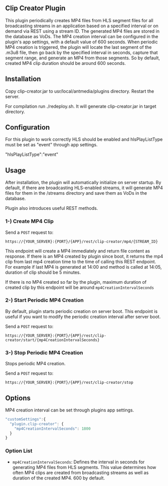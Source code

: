 ## Clip Creator Plugin

This plugin periodically creates MP4 files from HLS segment files for all broadcasting streams in an application based on a specified interval or on demand via REST using a stream ID. The generated MP4 files are stored in the database as VoDs. The MP4 creation interval can be configured in the plugin's app settings, with a default value of 600 seconds.
When periodic MP4 creation is triggered, the plugin will locate the last segment of the .m3u8 file, then go back by the specified interval in seconds, capture that segment range, and generate an MP4 from those segments. So by default, created MP4 clip duration should be around 600 seconds.


## Installation
Copy clip-creator.jar to 
usr/local/antmedia/plugins
directory.
Restart the server.

For compilation run ./redeploy.sh. It will generate clip-creator.jar in target directory.

## Configuration
For this plugin to work correctly HLS should be enabled and
hlsPlayListType must be set as "event" through app settings.

"hlsPlayListType":"event"



## Usage
After installation, the plugin will automatically initialize on server startup. By default, if there are broadcasting HLS-enabled streams, it will generate MP4 files for them in the /streams directory and save them as VoDs in the database.

Plugin also introduces useful REST methods.

### 1-) Create MP4 Clip
Send a `POST` request to:

`https://{YOUR_SERVER}:{PORT}/{APP}/rest/clip-creator/mp4/{STREAM_ID}`

This endpoint will create a MP4 immediately and return file content as response.
If there is an MP4 created by plugin since boot, it returns the mp4 clip from last mp4 creation time to the time of calling this REST endpoint.
For example if last MP4 is generated at 14:00 and method is called at 14:05, duration of clip should be 5 minutes.

If there is no MP4 created so far by the plugin, maximum duration of created clip by this endpoint will be around `mp4CreationIntervalSeconds` 
### 2-) Start Periodic MP4 Creation
By default, plugin starts periodic creation on server boot. This endpoint is useful if you want to modify the periodic creation interval after server boot.

Send a `POST` request to:


`https://{YOUR_SERVER}:{PORT}/{APP}/rest/clip-creator/start/{mp4CreationIntervalSeconds}`
### 3-) Stop Periodic MP4 Creation
Stops periodic MP4 creation.

Send a `POST` request to:


`https://{YOUR_SERVER}:{PORT}/{APP}/rest/clip-creator/stop`


## Options
MP4 creation interval can be set through plugins app settings.

```javascript
"customSettings":{
  "plugin.clip-creator": {
    "mp4CreationIntervalSeconds": 1800
  }
}
```

### 
### Option List

- `mp4CreationIntervalSeconds`: Defines the interval in seconds for generating MP4 files from HLS segments. This value determines how often MP4 clips are created from broadcasting streams as well as duration of the created MP4. 600 by default.

















